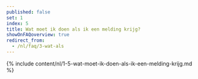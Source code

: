```yaml
---
published: false
set: 1
index: 5
title: Wat moet ik doen als ik een melding krijg?
showOnFAQoverview: true
redirect_from: 
  - /nl/faq/3-wat-als
---
```

{% include content/nl/1-5-wat-moet-ik-doen-als-ik-een-melding-krijg.md %}
